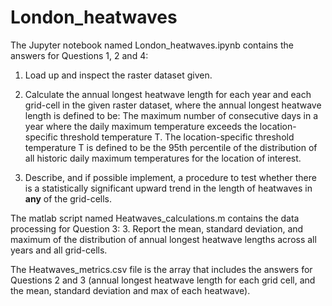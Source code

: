 # London_heatwaves
The Jupyter notebook named London_heatwaves.ipynb contains the answers for Questions 1, 2 and 4: 
1. Load up and inspect the raster dataset given. 
2. Calculate the annual longest heatwave length for each year and each grid-cell in the given raster dataset, where the annual longest heatwave length is defined to be: The maximum number of consecutive days in a year where the daily maximum temperature exceeds the location-specific threshold temperature T. The location-specific threshold temperature T is defined to be the 95th percentile of the distribution of all historic daily maximum temperatures for the location of interest.

4. Describe, and if possible implement, a procedure to test whether there is a statistically significant upward trend in the length of heatwaves in **any** of the grid-cells.

The matlab script named Heatwaves_calculations.m contains the data processing for Question 3: 
3. Report the mean, standard deviation, and maximum of the distribution of annual longest heatwave lengths across all years and all grid-cells. 

The Heatwaves_metrics.csv file is the array that includes the answers for Questions 2 and 3 (annual longest heatwave length for each grid cell, and the mean, standard deviation and max of each heatwave).
